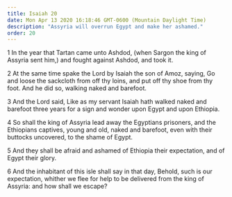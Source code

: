```yaml
---
title: Isaiah 20
date: Mon Apr 13 2020 16:18:46 GMT-0600 (Mountain Daylight Time)
description: "Assyria will overrun Egypt and make her ashamed."
order: 20
---
```


1 In the year that Tartan came unto Ashdod, (when Sargon the king of Assyria sent him,) and fought against Ashdod, and took it.

2 At the same time spake the Lord by Isaiah the son of Amoz, saying, Go and loose the sackcloth from off thy loins, and put off thy shoe from thy foot. And he did so, walking naked and barefoot.

3 And the Lord said, Like as my servant Isaiah hath walked naked and barefoot three years for a sign and wonder upon Egypt and upon Ethiopia.

4 So shall the king of Assyria lead away the Egyptians prisoners, and the Ethiopians captives, young and old, naked and barefoot, even with their buttocks uncovered, to the shame of Egypt.

5 And they shall be afraid and ashamed of Ethiopia their expectation, and of Egypt their glory.

6 And the inhabitant of this isle shall say in that day, Behold, such is our expectation, whither we flee for help to be delivered from the king of Assyria: and how shall we escape?
